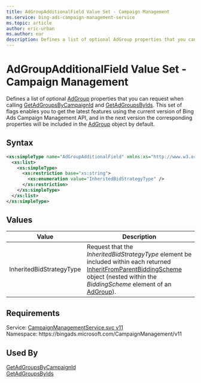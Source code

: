 ```yaml
---
title: AdGroupAdditionalField Value Set - Campaign Management
ms.service: bing-ads-campaign-management-service
ms.topic: article
author: eric-urban
ms.author: eur
description: Defines a list of optional AdGroup properties that you can request when calling [GetAdGroupsByCampaignId](../campaign-management-service/getadgroupsbycampaignid.md) and [GetAdGroupsByIds](../campaign-management-service/getadgroupsbyids.md).
---
```

# AdGroupAdditionalField Value Set - Campaign Management
Defines a list of optional [AdGroup](../campaign-management-service/adgroup.md) properties that you can request when calling [GetAdGroupsByCampaignId](../campaign-management-service/getadgroupsbycampaignid.md) and [GetAdGroupsByIds](../campaign-management-service/getadgroupsbyids.md). This set of flags enables you to get the latest features using the current version of Bing Ads Campaign Management API, and in the next version the corresponding properties will be included in the [AdGroup](../campaign-management-service/adgroup.md) object by default.

## Syntax
```xml
<xs:simpleType name="AdGroupAdditionalField" xmlns:xs="http://www.w3.org/2001/XMLSchema">
  <xs:list>
    <xs:simpleType>
      <xs:restriction base="xs:string">
        <xs:enumeration value="InheritedBidStrategyType" />
      </xs:restriction>
    </xs:simpleType>
  </xs:list>
</xs:simpleType>
```

## <a name="values"></a>Values

|Value|Description|
|-----------|---------------|
|<a name="inheritedbidstrategytype"></a>InheritedBidStrategyType|Request that the *InheritedBidStrategyType* element be included within each returned [InheritFromParentBiddingScheme](../campaign-management-service/inheritfromparentbiddingscheme.md) object (nested within the *BiddingScheme* element of an [AdGroup](../campaign-management-service/adgroup.md)).|

## Requirements
Service: [CampaignManagementService.svc v11](https://campaign.api.bingads.microsoft.com/Api/Advertiser/CampaignManagement/v11/CampaignManagementService.svc)  
Namespace: https\://bingads.microsoft.com/CampaignManagement/v11  

## Used By
[GetAdGroupsByCampaignId](getadgroupsbycampaignid.md)  
[GetAdGroupsByIds](getadgroupsbyids.md)  
